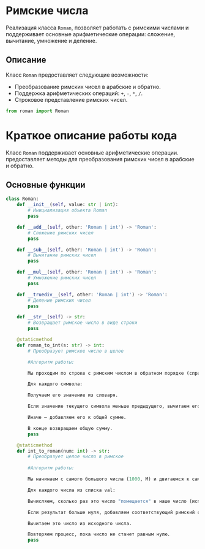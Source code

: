 # Римские числа

Реализация класса `Roman`, позволяет работать с римскими числами и поддерживает основные арифметические операции: сложение, вычитание, умножение и деление.

## Описание

Класс `Roman` предоставляет следующие возможности:
- Преобразование римских чисел в арабские и обратно.
- Поддержка арифметических операций: `+`, `-`, `*`, `/`.
- Строковое представление римских чисел.



```python
from roman import Roman
```
# Краткое описание работы кода

Класс `Roman` поддерживает основные арифметические операции. предоставляет методы для преобразования римских чисел в арабские и обратно.

## Основные функции

```python
class Roman:
    def __init__(self, value: str | int):
        # Инициализация объекта Roman
        pass

    def __add__(self, other: 'Roman | int') -> 'Roman':
        # Сложение римских чисел
        pass

    def __sub__(self, other: 'Roman | int') -> 'Roman':
        # Вычитание римских чисел
        pass

    def __mul__(self, other: 'Roman | int') -> 'Roman':
        # Умножение римских чисел
        pass

    def __truediv__(self, other: 'Roman | int') -> 'Roman':
        # Деление римских чисел
        pass

    def __str__(self) -> str:
        # Возвращает римское число в виде строки
        pass

    @staticmethod
    def roman_to_int(s: str) -> int:
        # Преобразует римское число в целое

        #Алгоритм работы:

        Мы проходим по строке с римским числом в обратном порядке (справа налево).

        Для каждого символа:

        Получаем его значение из словаря.

        Если значение текущего символа меньше предыдущего, вычитаем его из общей суммы.

        Иначе — добавляем его к общей сумме.

        В конце возвращаем общую сумму.
        pass

    @staticmethod
    def int_to_roman(num: int) -> str:
        # Преобразует целое число в римское
        
        #Алгоритм работы:

        Мы начинаем с самого большого числа (1000, M) и двигаемся к самому маленькому (1, I).

        Для каждого числа из списка val:

        Вычисляем, сколько раз это число "помещается" в наше число (используем целочисленное деление //).

        Если результат больше нуля, добавляем соответствующий римский символ к результату.

        Вычитаем это число из исходного числа.

        Повторяем процесс, пока число не станет равным нулю.
        pass
